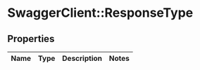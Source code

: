 # SwaggerClient::ResponseType

## Properties
Name | Type | Description | Notes
------------ | ------------- | ------------- | -------------


